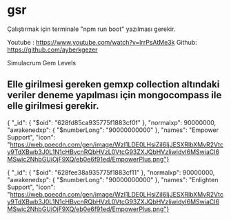 # gsr

Çalıştırmak için terminale "npm run boot" yazılması gerekir.

Youtube : https://www.youtube.com/watch?v=lrrPsAtMe3k
Github: https://github.com/ayberkgezer

Simulacrum Gem Levels

Elle girilmesi gereken gemxp collection altındaki veriler deneme yapılması için mongocompass ile elle girilmesi gerekir.
----------------------------------------------------------------

{  "_id": {    "$oid": "628fd85ca935775f1883cf0f"  },  "normalxp": 90000000,  "awakenedxp": {    "$numberLong": "90000000000"  },  "names": "Empower Support",  "icon": "https://web.poecdn.com/gen/image/WzI1LDE0LHsiZiI6IjJESXRlbXMvR2Vtcy9TdXBwb3J0L1N1cHBvcnRQbHVzL0VtcG93ZXJQbHVzIiwidyI6MSwiaCI6MSwic2NhbGUiOjF9XQ/eb0e6f91ed/EmpowerPlus.png"}

{  "_id": {    "$oid": "628fee38a935775f1883cf11"  },  "normalxp": 90000000,  "awakenedxp": {    "$numberLong": "90000000000"  },  "names": "Enlighten Support",  "icon": "https://web.poecdn.com/gen/image/WzI1LDE0LHsiZiI6IjJESXRlbXMvR2Vtcy9TdXBwb3J0L1N1cHBvcnRQbHVzL0VtcG93ZXJQbHVzIiwidyI6MSwiaCI6MSwic2NhbGUiOjF9XQ/eb0e6f91ed/EmpowerPlus.png"}